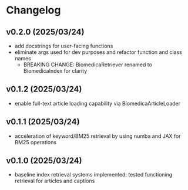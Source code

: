 # Changelog

## v0.2.0 (2025/03/24)
- add docstrings for user-facing functions
- eliminate args used for dev purposes and refactor function and class names
    - BREAKING CHANGE: BiomedicaRetriever renamed to BiomedicaIndex for clarity

## v0.1.2 (2025/03/24)
- enable full-text article loading capability via BiomedicaArticleLoader

## v0.1.1 (2025/03/24)
- acceleration of keyword/BM25 retrieval by using numba and JAX for BM25 operations

## v0.1.0 (2025/03/24)
- baseline index retrieval systems implemented: tested functioning retrieval for articles and captions